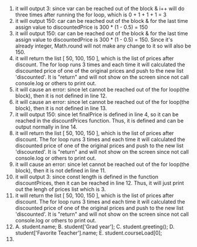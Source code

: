 1. it will output 3: since var can be reached out of the block & i++ will do three times after running the for loop, which is 0 + 1 + 1 + 1 = 3
2. it will output 150: car can be reached out of the block & for the last time assign value to discountedPrice is 300 * (1 - 0.5) = 150
3. it will output 150: car can be reached out of the block & for the last time assign value to discountedPrice is 300 * (1 - 0.5) = 150. Since it's already integer, Math.round will not make any change to it so will also be 150.
4. it will return the list [ 50, 100, 150 ], which is the list of prices after discount. The for loop runs 3 times and each time it will calculated the discounted price of one of the original prices and push to the new list 'discounted'. It is "return" and will not show on the screen since not call console.log or others to print out.
5. it will cause an error: since let cannot be reached out of the for loop(the block), then it is not defined in line 12.
6. it will cause an error: since let cannot be reached out of the for loop(the block), then it is not defined in line 13.
7. it will output 150: since let finalPrice is defined in line 4, so it can be reached in the discountPrices function. Thus, it is defined and can be output normally in line 14.
8. it will return the list [ 50, 100, 150 ], which is the list of prices after discount. The for loop runs 3 times and each time it will calculated the discounted price of one of the original prices and push to the new list 'discounted'. It is "return" and will not show on the screen since not call console.log or others to print out.
9. it will cause an error: since let cannot be reached out of the for loop(the block), then it is not defined in line 11.
10. it will output 3: since const length is defined in the function discountPrices, then it can be reached in line 12. Thus, it will just print out the lengh of prices list which is 3.
11. it will return the list [ 50, 100, 150 ], which is the list of prices after discount. The for loop runs 3 times and each time it will calculated the discounted price of one of the original prices and push to the new list 'discounted'. It is "return" and will not show on the screen since not call console.log or others to print out.
12. A. student.name; B. student['Grad year']; C. student.greeting(); D. student['Favorite Teacher'].name; E. student.courseLoad[0];
13. 